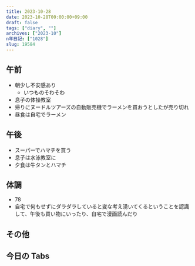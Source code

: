 ```yaml
---
title: 2023-10-28
date: 2023-10-28T00:00:00+09:00
draft: false
tags: ["diary", ""]
archives: ["2023-10"]
n年日記: ["1028"]
slug: 19584
---
```


## 午前

- 朝少し不安感あり
  - いつものそわそわ
- 息子の体操教室
- 帰りにヌードルツアーズの自動販売機でラーメンを買おうとしたが売り切れ
- 昼食は自宅でラーメン

## 午後

- スーパーでハマチを買う
- 息子は水泳教室に
- 夕食は牛タンとハマチ

## 体調

- 78
- 自宅で何もせずにダラダラしていると変な考え湧いてくるということを認識して、午後も買い物にいったり、自宅で漫画読んだり

## その他

## 今日の Tabs
